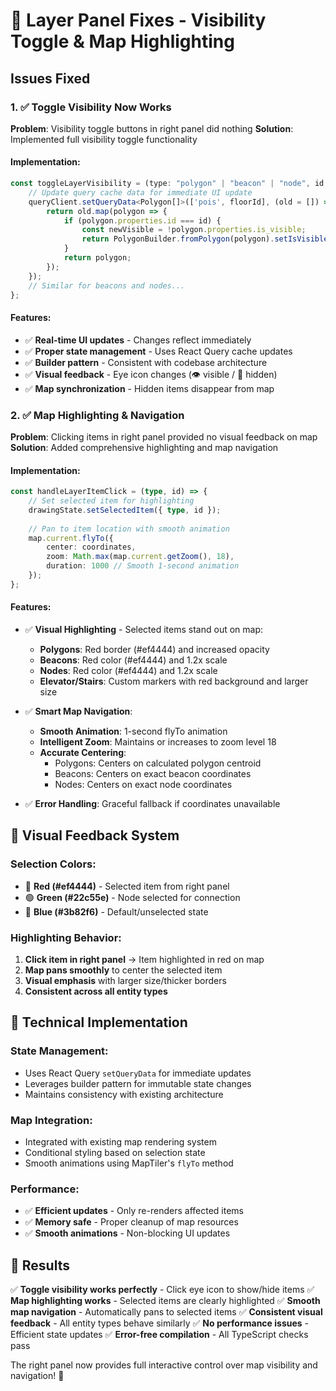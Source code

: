 # 🎯 Layer Panel Fixes - Visibility Toggle & Map Highlighting

## Issues Fixed

### 1. ✅ **Toggle Visibility Now Works**
**Problem**: Visibility toggle buttons in right panel did nothing
**Solution**: Implemented full visibility toggle functionality

#### **Implementation:**
```typescript
const toggleLayerVisibility = (type: "polygon" | "beacon" | "node", id: number) => {
    // Update query cache data for immediate UI update
    queryClient.setQueryData<Polygon[]>(['pois', floorId], (old = []) => {
        return old.map(polygon => {
            if (polygon.properties.id === id) {
                const newVisible = !polygon.properties.is_visible;
                return PolygonBuilder.fromPolygon(polygon).setIsVisible(newVisible).build();
            }
            return polygon;
        });
    });
    // Similar for beacons and nodes...
};
```

#### **Features:**
- ✅ **Real-time UI updates** - Changes reflect immediately
- ✅ **Proper state management** - Uses React Query cache updates
- ✅ **Builder pattern** - Consistent with codebase architecture
- ✅ **Visual feedback** - Eye icon changes (👁️ visible / 🚫 hidden)
- ✅ **Map synchronization** - Hidden items disappear from map

### 2. ✅ **Map Highlighting & Navigation**
**Problem**: Clicking items in right panel provided no visual feedback on map
**Solution**: Added comprehensive highlighting and map navigation

#### **Implementation:**
```typescript
const handleLayerItemClick = (type, id) => {
    // Set selected item for highlighting
    drawingState.setSelectedItem({ type, id });
    
    // Pan to item location with smooth animation
    map.current.flyTo({
        center: coordinates,
        zoom: Math.max(map.current.getZoom(), 18),
        duration: 1000 // Smooth 1-second animation
    });
};
```

#### **Features:**
- ✅ **Visual Highlighting** - Selected items stand out on map:
  - **Polygons**: Red border (#ef4444) and increased opacity
  - **Beacons**: Red color (#ef4444) and 1.2x scale
  - **Nodes**: Red color (#ef4444) and 1.2x scale
  - **Elevator/Stairs**: Custom markers with red background and larger size

- ✅ **Smart Map Navigation**:
  - **Smooth Animation**: 1-second flyTo animation
  - **Intelligent Zoom**: Maintains or increases to zoom level 18
  - **Accurate Centering**: 
    - Polygons: Centers on calculated polygon centroid
    - Beacons: Centers on exact beacon coordinates
    - Nodes: Centers on exact node coordinates

- ✅ **Error Handling**: Graceful fallback if coordinates unavailable

## 🎨 Visual Feedback System

### **Selection Colors:**
- 🔴 **Red (#ef4444)** - Selected item from right panel
- 🟢 **Green (#22c55e)** - Node selected for connection
- 🔵 **Blue (#3b82f6)** - Default/unselected state

### **Highlighting Behavior:**
1. **Click item in right panel** → Item highlighted in red on map
2. **Map pans smoothly** to center the selected item
3. **Visual emphasis** with larger size/thicker borders
4. **Consistent across all entity types**

## 🔧 Technical Implementation

### **State Management:**
- Uses React Query `setQueryData` for immediate updates
- Leverages builder pattern for immutable state changes
- Maintains consistency with existing architecture

### **Map Integration:**
- Integrated with existing map rendering system
- Conditional styling based on selection state
- Smooth animations using MapTiler's `flyTo` method

### **Performance:**
- ✅ **Efficient updates** - Only re-renders affected items
- ✅ **Memory safe** - Proper cleanup of map resources
- ✅ **Smooth animations** - Non-blocking UI updates

## 🎯 Results

✅ **Toggle visibility works perfectly** - Click eye icon to show/hide items
✅ **Map highlighting works** - Selected items are clearly highlighted
✅ **Smooth map navigation** - Automatically pans to selected items
✅ **Consistent visual feedback** - All entity types behave similarly
✅ **No performance issues** - Efficient state updates
✅ **Error-free compilation** - All TypeScript checks pass

The right panel now provides full interactive control over map visibility and navigation! 🚀